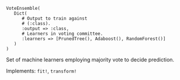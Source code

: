 ```
VoteEnsemble(
   Dict( 
      # Output to train against
      # (:class).
      :output => :class,
      # Learners in voting committee.
      :learners => [PrunedTree(), Adaboost(), RandomForest()]
   )
)
```

Set of machine learners employing majority vote to decide prediction.

Implements: `fit!`, `transform!`
